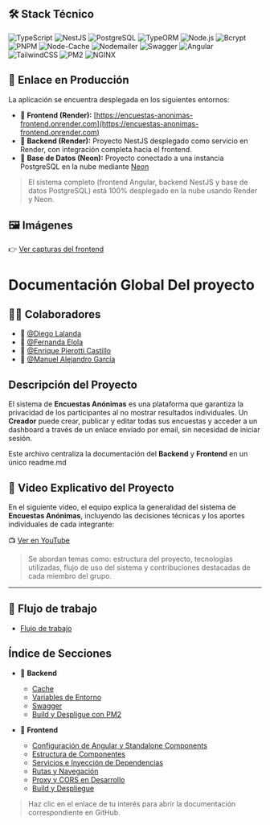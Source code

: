 ## 🛠️ Stack Técnico

![TypeScript](https://img.shields.io/badge/TypeScript-3178C6?style=for-the-badge&logo=typescript&logoColor=white)
![NestJS](https://img.shields.io/badge/NestJS-E0234E?style=for-the-badge&logo=nestjs&logoColor=white)
![PostgreSQL](https://img.shields.io/badge/PostgreSQL-4169E1?style=for-the-badge&logo=postgresql&logoColor=white)
![TypeORM](https://img.shields.io/badge/TypeORM-FEAC32?style=for-the-badge&logo=typeorm&logoColor=black)
![Node.js](https://img.shields.io/badge/Node.js-339933?style=for-the-badge&logo=nodedotjs&logoColor=white)
![Bcrypt](https://img.shields.io/badge/Bcrypt-5A2C8F?style=for-the-badge&logo=security&logoColor=white)
![PNPM](https://img.shields.io/badge/PNPM-F69220?style=for-the-badge&logo=pnpm&logoColor=black)
![Node-Cache](https://img.shields.io/badge/Node--Cache-90C53F?style=for-the-badge&logo=cache&logoColor=white)
![Nodemailer](https://img.shields.io/badge/Nodemailer-FFCC00?style=for-the-badge&logo=gmail&logoColor=black)
![Swagger](https://img.shields.io/badge/Swagger-85EA2D?style=for-the-badge&logo=swagger&logoColor=black)
![Angular](https://img.shields.io/badge/Angular-DD0031?style=for-the-badge&logo=angular&logoColor=white)
![TailwindCSS](https://img.shields.io/badge/Tailwind_CSS-38B2AC?style=for-the-badge&logo=tailwind-css&logoColor=white)
![PM2](https://img.shields.io/badge/PM2-2B037A?style=for-the-badge&logo=pm2&logoColor=white)
![NGINX](https://img.shields.io/badge/NGINX-009639?style=for-the-badge&logo=nginx&logoColor=white)


## 🚀 Enlace en Producción

La aplicación se encuentra desplegada en los siguientes entornos:

- 🔗 **Frontend (Render):** [https://encuestas-anonimas-frontend.onrender.com](https://encuestas-anonimas-frontend.onrender.com)
- 🧠 **Backend (Render):** Proyecto NestJS desplegado como servicio en Render, con integración completa hacia el frontend.
- 🐘 **Base de Datos (Neon):** Proyecto conectado a una instancia PostgreSQL en la nube mediante [Neon](https://neon.tech)

> El sistema completo (frontend Angular, backend NestJS y base de datos PostgreSQL) está 100% desplegado en la nube usando Render y Neon.


## 🖼️ Imágenes

👉 [Ver capturas del frontend](./docs/images/images.md)

# Documentación Global Del proyecto

## 🧑‍💻 Colaboradores

- 👤 [@Diego Lalanda](https://github.com/DiegoLalanda)
- 👤 [@Fernanda Elola](https://github.com/FernandaElola)
- 👤 [@Enrique Pierotti Castillo](https://github.com/pierotticastillo)
- 👤 [@Manuel Alejandro García](https://github.com/Manuelgarcia1)

## Descripción del Proyecto

El sistema de **Encuestas Anónimas** es una plataforma que garantiza la privacidad de los participantes al no mostrar resultados individuales. Un **Creador** puede crear, publicar y editar todas sus encuestas y acceder a un dashboard a través de un enlace enviado por email, sin necesidad de iniciar sesión.

Este archivo centraliza la documentación del **Backend** y **Frontend** en un único readme.md

## 🎥 Video Explicativo del Proyecto

En el siguiente video, el equipo explica la generalidad del sistema de **Encuestas Anónimas**, incluyendo las decisiones técnicas y los aportes individuales de cada integrante:

📺 [Ver en YouTube](https://www.youtube.com/watch?v=AejfkikMHbg)

> Se abordan temas como: estructura del proyecto, tecnologías utilizadas, flujo de uso del sistema y contribuciones destacadas de cada miembro del grupo.

---


## 🔁 Flujo de trabajo

- [Flujo de trabajo](./docs/flujo-de-trabajo.md)

## Índice de Secciones

- 🔰 **Backend**

  - [Cache](./docs/cache.md)
  - [Variables de Entorno](./docs/env.md)
  - [Swagger](./docs/swagger.md)
  - [Build y Despligue con PM2](./docs/build-y-desplieguePM2.md)

- 🚀 **Frontend**
  - [Configuración de Angular y Standalone Components](./docs/configuracion-de-angular-y-standalone-components.md)
  - [Estructura de Componentes](./docs/estructura-de-componentes.md)
  - [Servicios e Inyección de Dependencias](./docs/servicios-e-inyeccion-de-dependencias.md)
  - [Rutas y Navegación](./docs/rutas-y-navegacion.md)
  - [Proxy y CORS en Desarrollo](./docs/proxy-y-cors-en-desarrollo.md)
  - [Build y Despliegue](./docs/build-y-despliegue.md)

> Haz clic en el enlace de tu interés para abrir la documentación correspondiente en GitHub.
